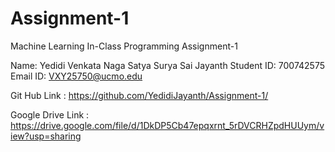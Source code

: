 # Assignment-1
Machine Learning In-Class Programming Assignment-1

Name: Yedidi Venkata Naga Satya Surya Sai Jayanth Student ID: 700742575 Email ID: VXY25750@ucmo.edu

Git Hub Link : https://github.com/YedidiJayanth/Assignment-1/

Google Drive Link : https://drive.google.com/file/d/1DkDP5Cb47epqxrnt_5rDVCRHZpdHUUym/view?usp=sharing
